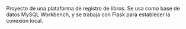 Proyecto de una plataforma de registro de libros. Se usa como base de datos MySQL Workbench, y se trabaja con Flask para establecer la conexión local.
